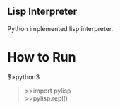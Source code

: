 ## Lisp Interpreter

Python implemented lisp interpreter.

# How to Run
$>python3 
>\>\>import pylisp  
>\>\>pylisp.repl()


